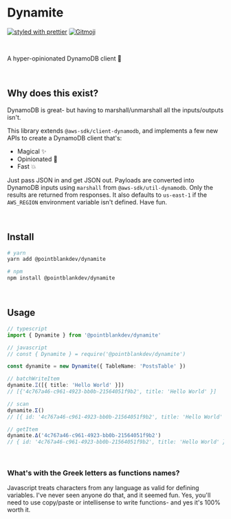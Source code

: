 # Dynamite

[![styled with prettier](https://img.shields.io/badge/styled_with-prettier-ff69b4.svg)](https://github.com/prettier/prettier)
<a href="https://gitmoji.dev">
<img  style="border-radius: 3px;" src="https://img.shields.io/badge/gitmoji-%20😜%20😍-FFDD67.svg?style=flat-square" alt="Gitmoji">
</a>

<br/>

A hyper-opinionated DynamoDB client 🧨

<br/>

## Why does this exist?

DynamoDB is great- but having to marshall/unmarshall all the inputs/outputs isn't.

This library extends `@aws-sdk/client-dynamodb`, and implements a few new APIs to create a DynamoDB client that's:

- Magical ✨
- Opinionated 🧠
- Fast 💥

Just pass JSON in and get JSON out. Payloads are converted into DynamoDB inputs using `marshall` from `@aws-sdk/util-dynamodb`. Only the results are returned from responses. It also defaults to `us-east-1` if the `AWS_REGION` environment variable isn't defined. Have fun.

<br/>

## Install

```bash
# yarn
yarn add @pointblankdev/dynamite

# npm
npm install @pointblankdev/dynamite
```

<br/>

## Usage

```ts
// typescript
import { Dynamite } from '@pointblankdev/dynamite'

// javascript
// const { Dynamite } = require('@pointblankdev/dynamite')

const dynamite = new Dynamite({ TableName: 'PostsTable' })

// batchWriteItem
dynamite.Ξ([{ title: 'Hello World' }])
// [{'4c767a46-c961-4923-bb0b-21564051f9b2', title: 'Hello World' }]

// scan
dynamite.Σ()
// [{ id: '4c767a46-c961-4923-bb0b-21564051f9b2', title: 'Hello World' }]

// getItem
dynamite.Δ('4c767a46-c961-4923-bb0b-21564051f9b2')
// { id: '4c767a46-c961-4923-bb0b-21564051f9b2', title: 'Hello World' }
```

<br/>

### What's with the Greek letters as functions names?

Javascript treats characters from any language as valid for defining variables. I've never seen anyone do that, and it seemed fun. Yes, you'll need to use copy/paste or intellisense to write functions- and yes it's 100% worth it.
